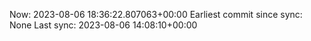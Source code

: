 Now: 2023-08-06 18:36:22.807063+00:00 Earliest commit since sync: None Last sync: 2023-08-06 14:08:10+00:00
